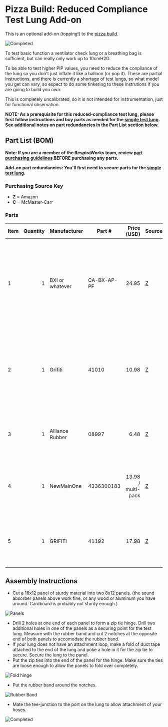 # Pizza Build: Reduced Compliance Test Lung Add-on

This is an optional add-on (topping!) to the [pizza build](../pizza-build.md).

![Completed](assets/test-lung-4.jpg)

To test basic function a ventilator check lung or a breathing bag is sufficient, but can really only work up to 10cmH2O.

To be able to test higher PIP values, you need to reduce the conpliance of the lung so you don't just inflate it like a balloon (or pop it).  These are partial instructions, and there is currently a shortage of test lungs, so what model you get can vary, so expect to do some tinkering to these instrutions if you are going to build you own.

This is completely uncalibrated, so it is not intended for instrumentation, just for functional observation.

**NOTE: As a prerequisite for this reduced-compliance test lung, please first follow instructions and buy parts as needed for the [simple test lung](../pizza-test-lung). See additional notes on part redundancies in the Part List section below.**

## Part List (BOM)

**Note: If you are a member of the RespiraWorks team, review [part purchasing guidelines](../../README.md) BEFORE purchasing any parts.**

**Add-on part redundancies: You'll first need to secure parts for the [simple test lung](../pizza-test-lung).**

### Purchasing Source Key

* **Z** = Amazon
* **C** = McMaster-Carr

### Parts

| Item | Quantity | Manufacturer    | Part #         | Price (USD) | Sources         | Notes |
| ---- |---------:| --------------- | ------------------- | --------:|-----------------| ----- |
| 1  |        1 | BXI or whatever | CA-BX-AP-PF |    24.95 | [Z][1amzn]     | Just some sturdy material.  Aluminum, wood, whatevery you have around. 1x 16x12 sheet needed, or 2x 8x12 sheets |
| 2  |        1 | Grifiti         | 41010   |     10.98| [Z][2amzn]     | just a big rubber band.  several jumbo rubber bands or resistance tubing from an exercise device will work. |
| 3 |        1 | Alliance Rubber | 08997  |     6.48| [Z][3aamzn]     | just some more big rubber bands. good for tuning the response. |
| 4  |        1 | NewMainOne         | 4336300183   |     13.98 / multi-pack| [Z][4amzn]     | hopefully you have some zip ties at home already but if not, here's a link |
| 5   |        1 |           GRIFITI |            41192 | 17.98         | [Z][5amzn]     | more rubber bands, optional or alternative to 3 and 3a |

[1amzn]:  https://www.amazon.com/gp/product/B077Q2HYMW
[2amzn]:  https://www.amazon.com/Wrapping-Exercise-Chemical-Resistant-Silicone/dp/B0070EEGTK
[3aamzn]:  https://www.amazon.com/gp/product/B0017D16PW
[4amzn]: https://www.amazon.com/gp/product/B0777LWBD9
[5amzn]:  https://www.amazon.com/gp/product/B018WPZCSO

## Assembly Instructions

* Cut a 16x12 panel of sturdy material into two 8x12 panels. (the sound absorber panels above work fine, or any wood or aluminum you have around.  Cardboard is probably not sturdy enough.)

![Panels](assets/test-lung-1.jpg)

* Drill 2 holes at one end of each panel to form a zip tie hinge.  Drill two additional holes in one of the panels as a securing point for the test lung.  Measure with the rubber band and cut 2 notches at the opposite end of both panels to accomodate the rubber band.  
* If your lung does not have an attachment loop, make a fold of duct tape attached to the end of the lung and poke a hole in it for the zip tie to secure.  Secure the lung to the panel.
* Put the zip ties into the end of the panel for the hinge. Make sure the ties are loose enough to allow the panels to fold over completely.

![Fold hinge](assets/test-lung-2.jpg)

* Put the rubber band around the notches.

![Rubber Band](assets/test-lung-3.jpg)

* Mate the tee-junction to the port on the lung to allow attachment of your hoses.

![Completed](assets/test-lung-4.jpg)
